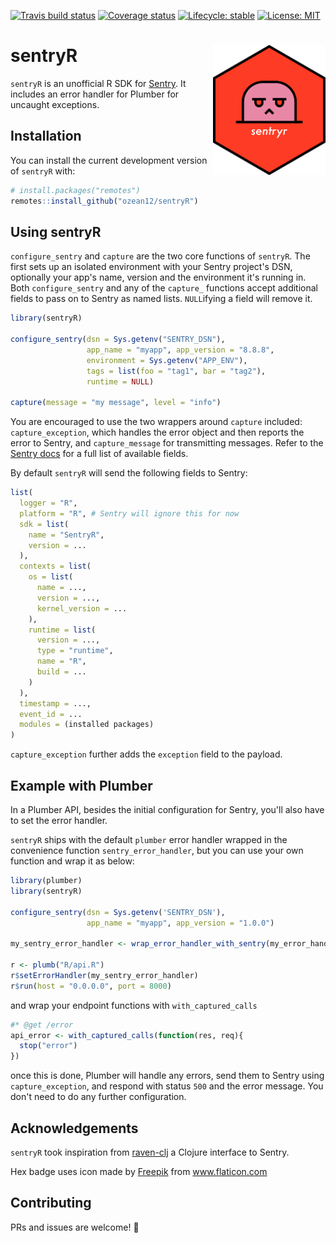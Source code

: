 [![Travis build status](https://travis-ci.org/ozean12/sentryR.svg?branch=master)](https://travis-ci.org/ozean12/sentryR)
[![Coverage status](https://codecov.io/gh/ozean12/sentryR/branch/master/graph/badge.svg)](https://codecov.io/github/ozean12/sentryR?branch=master)
[![Lifecycle: stable](https://img.shields.io/badge/lifecycle-stable-brightgreen.svg)](https://www.tidyverse.org/lifecycle/#stable)
[![License: MIT](https://img.shields.io/badge/License-MIT-blue.svg)](https://opensource.org/licenses/MIT)

# sentryR <img src="man/figures/logo.png" align="right" width="180px"/>

`sentryR` is an unofficial R SDK for [Sentry](https://sentry.io).
It includes an error handler for Plumber for uncaught exceptions.

## Installation
You can install the current development version of `sentryR` with:

``` r
# install.packages("remotes")
remotes::install_github("ozean12/sentryR")
```

## Using sentryR

`configure_sentry` and `capture` are the two core functions of `sentryR`.
The first sets up an isolated environment with your Sentry project's DSN,
optionally your app's name, version and the environment it's running in.
Both `configure_sentry` and any of the `capture_` functions accept 
additional fields to pass on to Sentry as named lists. 
`NULL`ifying a field will remove it.

```r
library(sentryR)

configure_sentry(dsn = Sys.getenv("SENTRY_DSN"),
                 app_name = "myapp", app_version = "8.8.8",
                 environment = Sys.getenv("APP_ENV"),
                 tags = list(foo = "tag1", bar = "tag2"),
                 runtime = NULL)

capture(message = "my message", level = "info")
```

You are encouraged to use the two wrappers around `capture` included:
`capture_exception`, which handles the error object and then reports the error
to Sentry, and `capture_message` for transmitting messages.
Refer to the [Sentry docs](https://docs.sentry.io/development/sdk-dev/event-payloads/)
for a full list of available fields.

By default `sentryR` will send the following fields to Sentry:
```r
list(
  logger = "R",
  platform = "R", # Sentry will ignore this for now
  sdk = list(
    name = "SentryR",
    version = ...
  ),
  contexts = list(
    os = list(
      name = ...,
      version = ...,
      kernel_version = ...
    ),
    runtime = list(
      version = ...,
      type = "runtime",
      name = "R",
      build = ...
    )
  ),
  timestamp = ...,
  event_id = ...
  modules = (installed packages)
)
```

`capture_exception` further adds the `exception` field to the payload.


## Example with Plumber

In a Plumber API, besides the initial configuration for Sentry, 
you'll also have to set the error handler.

`sentryR` ships with the default `plumber` error handler wrapped
in the convenience function `sentry_error_handler`, but you can use
your own function and wrap it as below:

```r
library(plumber)
library(sentryR)

configure_sentry(dsn = Sys.getenv('SENTRY_DSN'), 
                 app_name = "myapp", app_version = "1.0.0")

my_sentry_error_handler <- wrap_error_handler_with_sentry(my_error_handler)

r <- plumb("R/api.R")
r$setErrorHandler(my_sentry_error_handler)
r$run(host = "0.0.0.0", port = 8000)
```

and wrap your endpoint functions with `with_captured_calls`

```r
#* @get /error
api_error <- with_captured_calls(function(res, req){
  stop("error")
})
```

once this is done, Plumber will handle any errors, send them to Sentry using
`capture_exception`, and respond with status `500` and the error message.
You don't need to do any further configuration.

## Acknowledgements

`sentryR` took inspiration from
[raven-clj](https://github.com/sethtrain/raven-clj) a Clojure interface to Sentry.

Hex badge uses icon made by <a href="https://www.flaticon.com/authors/freepik" title="Freepik">Freepik</a> from <a href="https://www.flaticon.com/" title="Flaticon"> www.flaticon.com</a>

## Contributing

PRs and issues are welcome! :tada:
